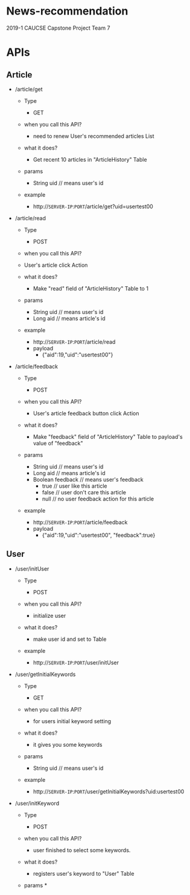 # News-recommendation
2019-1 CAUCSE Capstone Project Team 7


# APIs

## Article

* /article/get
 	* Type
	  * GET
  * when you call this API?
    * need to renew User's recommended articles List
  
  * what it does?
    * Get recent 10 articles in "ArticleHistory" Table
    
  * params
    * String uid    // means user's id
  
  * example
    * http://`SERVER-IP`:`PORT`/article/get?uid=usertest00
    
* /article/read
	* Type
	 	* POST
	* when you call this API?
    * User's article click Action
    
  * what it does?
    * Make "read" field of "ArticleHistory" Table to 1
  
  * params
    * String uid    // means user's id
    * Long aid    // means article's id
  
  * example
    * http://`SERVER-IP`:`PORT`/article/read
    * payload
      * {"aid":19,"uid":"usertest00"}


* /article/feedback
  * Type
	  * POST
  * when you call this API?
    * User's article feedback button click Action
    
  * what it does?
    * Make "feedback" field of "ArticleHistory" Table to payload's value of "feedback"
  
  * params
    * String uid        // means user's id
    * Long aid        // means article's id
    * Boolean feedback  // means user's feedback
      * true              // user like this article
      * false             // user don't care this article
      * null              // no user feedback action for this article
  
  * example
    * http://`SERVER-IP`:`PORT`/article/feedback
    * payload
      * {"aid":19,"uid":"usertest00", "feedback":true}


    
 ## User
 
 * /user/initUser
 	 * Type
	 	 * POST
		 
 	 * when you call this API?
	   * initialize user
		 
	 * what it does?
	   * make user id and set to Table
		 
	 * example
	 	 * http://`SERVER-IP`:`PORT`/user/initUser
 
 
 * /user/getInitialKeywords
	 * Type
	 	 * GET
 	 
	 * when you call this API?
	   * for users initial keyword setting
		 
	 * what it does?
	   * it gives you some keywords
		 
	 * params
	   * String uid				// means user's id
		 
	 * example
	 	 * http://`SERVER-IP`:`PORT`/user/getInitialKeywords?uid:usertest00
 
 
 * /user/initKeyword
	 * Type
	 	 * POST
		 
   * when you call this API?
     * user finished to select some keywords.
   
   * what it does?
     * registers user's keyword to "User" Table
    
   * params
	 	 * 
